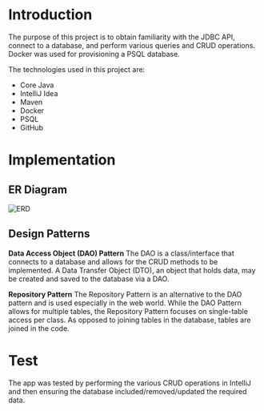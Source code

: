 # Introduction #

The purpose of this project is to obtain familiarity with the JDBC API, connect to a
database, and perform various queries and CRUD operations. Docker was used for provisioning a PSQL database.

The technologies used in this project are:
* Core Java
* IntelliJ Idea
* Maven
* Docker
* PSQL
* GitHub

# Implementation #

## ER Diagram ##

![ERD](/home/centos/dev/jarvis_data_eng_rae/core_java/jdbc/assets/ERDiagram.png)

## Design Patterns ##

**Data Access Object (DAO) Pattern**
The DAO is a class/interface that connects to a database and allows for the CRUD methods to be implemented.
A Data Transfer Object (DTO), an object that holds data, may be created and saved to the database via a DAO.

**Repository Pattern**
The Repository Pattern is an alternative to the DAO pattern and is used especially in the web world.
While the DAO Pattern allows for multiple tables, the Repository Pattern focuses on single-table access per class.
As opposed to joining tables in the database, tables are joined in the code.

# Test #

The app was tested by performing the various CRUD operations in IntelliJ and then ensuring the database
included/removed/updated the required data.
